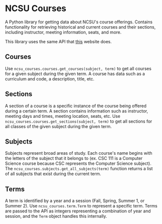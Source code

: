 # NCSU Courses

A Python library for getting data about NCSU's course offerings. Contains functionality for retrieving historical and current courses and their sections, including instructor, meeting information, seats, and more.

This library uses the same API that [this](https://webappprd.acs.ncsu.edu/php/coursecat/) website does.

## Courses

Use `ncsu_courses.courses.get_courses(subject, term)` to get all courses for a given subject during the given term. A course has data such as a curriculum and code, a description, title, etc.

## Sections

A section of a course is a specific instance of the course being offered during a certain term. A section contains information such as instructor, meeting days and times, meeting location, seats, etc. Use `ncsu_courses.courses.get_sections(subject, term)` to get all sections for all classes of the given subject during the given term.

## Subjects

Subjects represent broad areas of study. Each course's name begins with the letters of the subject that it belongs to (ex. CSC 111 is a Computer Science course because CSC represents the Computer Science subject). The `ncsu_courses.subjects.get_all_subjects(term)` function returns a list of all subjects that exist during the current term.

## Terms

A term is identified by a year and a session (Fall, Spring, Summer 1, or Summer 2). Use `ncsu_courses.term.Term` to represent a specific term. Terms are passed to the API as integers representing a combination of year and session, and the `Term` object handles this internally.